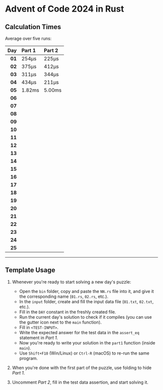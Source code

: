# Advent of Code 2024 in Rust

## Calculation Times

Average over five runs:

|    Day | Part 1 | Part 2 |
|-------:|:-------|:-------|
| **01** | 254μs  | 225μs  |
| **02** | 375μs  | 412μs  |
| **03** | 311μs  | 344μs  |
| **04** | 434μs  | 211μs  |
| **05** | 1.82ms | 5.00ms |
| **06** |        |        |
| **07** |        |        |
| **08** |        |        |
| **09** |        |        |
| **10** |        |        |
| **11** |        |        |
| **12** |        |        |
| **13** |        |        |
| **14** |        |        |
| **15** |        |        |
| **16** |        |        |
| **17** |        |        |
| **18** |        |        |
| **19** |        |        |
| **20** |        |        |
| **21** |        |        |
| **22** |        |        |
| **23** |        |        |
| **24** |        |        |
| **25** |        |        |

---

## Template Usage

1. Whenever you're ready to start solving a new day's puzzle:
    - Open the `bin` folder, copy and paste the `NN.rs` file into it, and give it the corresponding name (`01.rs`,
      `02.rs`, etc.).
    - In the `input` folder, create and fill the input data file (`01.txt`, `02.txt`, etc.).
    - Fill in the `DAY` constant in the freshly created file.
    - Run the current day's solution to check if it compiles (you can use the gutter icon next to the `main` function).
    - Fill in `<TEST-INPUT>`.
    - Write the expected answer for the test data in the `assert_eq` statement in *Part 1*.
    - Now you're ready to write your solution in the `part1` function (inside `main`).
    - Use `Shift+F10` (Win/Linux) or `Ctrl-R` (macOS) to re-run the same program.

2. When you're done with the first part of the puzzle, use folding to hide *Part 1*.

3. Uncomment *Part 2*, fill in the test data assertion, and start solving it.
